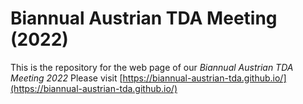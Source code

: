 # Biannual Austrian TDA Meeting (2022)

This is the repository for the web page of our *Biannual Austrian TDA Meeting 2022*
Please visit [https://biannual-austrian-tda.github.io/](https://biannual-austrian-tda.github.io/)
